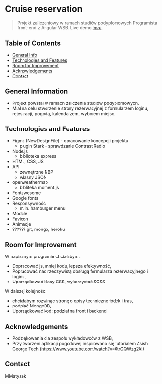 # Cruise reservation
> Projekt zaliczeniowy w ramach studiów podyplomowych Programista front-end z Angular WSB.
> Live demo [_here_](https://www.example.com). <!-- If you have the project hosted somewhere, include the link here. -->

## Table of Contents
* [General Info](#general-information)
* [Technologies and Features](#echnologies-and-features)
* [Room for Improvement](#room-for-improvement)
* [Acknowledgements](#acknowledgements)
* [Contact](#contact)

## General Information
- Projekt powstal w ramach zaliczenia studiów podyplomowych.
- Mial na celu stworzenie strony rezerwacyjnej z formularzem loginu, rejestracji, pogodą, kalendarzem, wyborem miejsc.

## Technologies and Features
- Figma (NewDesignFile) - opracowanie koncepcji projektu
    - plugin Stark - sprawdzanie Contrast Radio
- Node.js
    - biblioteka express
- HTML, CSS, JS
- API
    - zewnętrzne NBP
    - wlasny JSON
- openweathermap
    - bibliteka moment.js
- Fontawesome
- Google fonts
- Responsywność
    - m.in. hamburger menu
- Modale
- Favicon
- Animacje
- ?????? git, mongo, heroku 

## Room for Improvement
W napisanym programie chciałabym:
- Dopracować js, mniej kodu, lepsza efektywność,
- Popracować nad rzeczywistą obsługą formularza rezerwacyjnego i loginu,
- Uporządkować klasy CSS, wykorzystać SCSS

W dalszej kolejnośc:
- chciałabym rozwinąc stronę o opisy techniczne łódek i tras,
- podpiać MongoDB,
- Uporządkować kod: podział na front i backend

## Acknowledgements
- Podziękowania dla zespołu wykładowców z WSB,
- Przy tworzeni aplikacji pogodowej inspirowano się tutorialem Asish George Tech (https://www.youtube.com/watch?v=6trGQWzg2AI)

## Contact
MMatysek 

